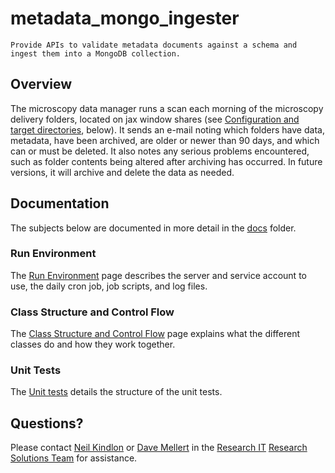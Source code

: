 # metadata_mongo_ingester
    Provide APIs to validate metadata documents against a schema and ingest them into a MongoDB collection.

   

## Overview
   The microscopy data manager runs a scan each morning of the microscopy delivery folders, located on jax window shares (see [Configuration and target directories](https://github.com/TheJacksonLaboratory/microscopy_data_mgmt/blob/master/README.md#configuration-and-target-directories), below). It sends an e-mail noting which folders have data, metadata, have been archived, are older or newer than 90 days, and which can or must be deleted. It also notes any serious problems encountered, such as folder contents being altered after archiving has occurred. In future versions, it will archive and delete the data as needed.

## Documentation
The subjects below are documented in more detail in the [docs](https://github.com/TheJacksonLaboratory/metadata_mongo_ingester/tree/master/docs) folder.

### Run Environment
The [Run Environment](https://github.com/TheJacksonLaboratory/microscopy_data_mgmt/blob/master/docs/Run%20environment.md) page describes the server and service account to use, the daily cron job, job scripts, and log files.

### Class Structure and Control Flow
The [Class Structure and Control Flow](https://github.com/TheJacksonLaboratory/microscopy_data_mgmt/blob/master/docs/Class%20structure%20and%20control%20flow.md) page explains what the different classes do and how they work together.

### Unit Tests
The [Unit tests](https://github.com/TheJacksonLaboratory/microscopy_data_mgmt/blob/master/docs/Unit%20tests.md) details the structure of the unit tests. 

## Questions?
Please contact [Neil Kindlon](mailto:Neil.Kindlon@jax.org) or [Dave Mellert](mailto:Dave.Mellert@jax.org) in the [Research IT](https://jacksonlaboratory.sharepoint.com/sites/ResearchIT) [Research Solutions Team](https://jacksonlaboratory.sharepoint.com/sites/ResearchIT/SitePages/Research-Solutions.aspx) for assistance.
